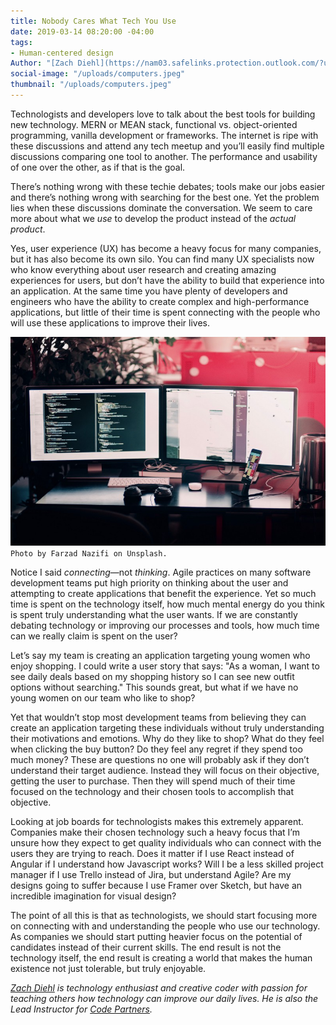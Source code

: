 ```yaml
---
title: Nobody Cares What Tech You Use
date: 2019-03-14 08:20:00 -04:00
tags:
- Human-centered design
Author: "[Zach Diehl](https://nam03.safelinks.protection.outlook.com/?url=https%3A%2F%2Fwww.linkedin.com%2Fin%2Fzachary-diehl-7b466b174&data=01%7C01%7CGalia_Nurko%40dai.com%7Cf67a56aa590843a77e1b08d6a72fbf8e%7C7107113de20b4c20a4ce553cabbf686d%7C0&sdata=AzUi%2BFO6MhNA7fBkVFoMVM%2F8vH8tuOQ1S38SioYFncc%3D&reserved=0)"
social-image: "/uploads/computers.jpeg"
thumbnail: "/uploads/computers.jpeg"
---
```


Technologists and developers love to talk about the best tools for building new technology. MERN or MEAN stack, functional vs. object-oriented programming, vanilla development or frameworks. The internet is ripe with these discussions and attend any tech meetup and you’ll easily find multiple discussions comparing one tool to another. The performance and usability of one over the other, as if that is the goal.

<!--more-->

There’s nothing wrong with these techie debates; tools make our jobs easier and there’s nothing wrong with searching for the best one. Yet the problem lies when these discussions dominate the conversation. We seem to care more about what we *use* to develop the product instead of the *actual product*. 

Yes, user experience (UX) has become a heavy focus for many companies, but it has also become its own silo. You can find many UX specialists now who know everything about user research and creating amazing experiences for users, but don’t have the ability to build that experience into an application. At the same time you have plenty of developers and engineers who have the ability to create complex and high-performance applications, but little of their time is spent connecting with the people who will use these applications to improve their lives.

![computers.jpeg](/uploads/computers.jpeg)`Photo by Farzad Nazifi on Unsplash.`

Notice I said *connecting*—not *thinking*. Agile practices on many software development teams put high priority on thinking about the user and attempting to create applications that benefit the experience. Yet so much time is spent on the technology itself, how much mental energy do you think is spent truly understanding what the user wants. If we are constantly debating technology or improving our processes and tools, how much time can we really claim is spent on the user?

Let’s say my team is creating an application targeting young women who enjoy shopping. I could write a user story that says: "As a woman, I want to see daily deals based on my shopping history so I can see new outfit options without searching." This sounds great, but what if we have no young women on our team who like to shop?

Yet that wouldn’t stop most development teams from believing they can create an application targeting these individuals without truly understanding their motivations and emotions. Why do they like to shop? What do they feel when clicking the buy button? Do they feel any regret if they spend too much money? These are questions no one will probably ask if they don’t understand their target audience. Instead they will focus on their objective, getting the user to purchase. Then they will spend much of their time focused on the technology and their chosen tools to accomplish that objective.

Looking at job boards for technologists makes this extremely apparent. Companies make their chosen technology such a heavy focus that I’m unsure how they expect to get quality individuals who can connect with the users they are trying to reach. Does it matter if I use React instead of Angular if I understand how Javascript works? Will I be a less skilled project manager if I use Trello instead of Jira, but understand Agile? Are my designs going to suffer because I use Framer over Sketch, but have an incredible imagination for visual design?

The point of all this is that as technologists, we should start focusing more on connecting with and understanding the people who use our technology. As companies we should start putting heavier focus on the potential of candidates instead of their current skills. The end result is not the technology itself, the end result is creating a world that makes the human existence not just tolerable, but truly enjoyable.

*[Zach Diehl](https://nam03.safelinks.protection.outlook.com/?url=https%3A%2F%2Fmedium.com%2F%40zdiehlio&data=01%7C01%7CGalia_Nurko%40dai.com%7Cf67a56aa590843a77e1b08d6a72fbf8e%7C7107113de20b4c20a4ce553cabbf686d%7C0&sdata=hisy7P73DPw09T8YneQDna9lmjiB4kqRFh%2FojmW%2Bivg%3D&reserved=0) is technology enthusiast and creative coder with passion for teaching others how technology can improve our daily lives. He is also the Lead Instructor for [Code Partners](https://www.codepartners.net/portal/customers/code/index.html#/).*